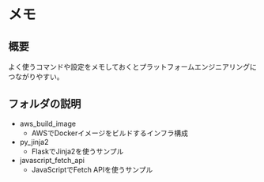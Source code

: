 # メモ

## 概要

よく使うコマンドや設定をメモしておくとプラットフォームエンジニアリングにつながりやすい。

## フォルダの説明

- aws_build_image
  - AWSでDockerイメージをビルドするインフラ構成
- py_jinja2
  - FlaskでJinja2を使うサンプル
- javascript_fetch_api
  - JavaScriptでFetch APIを使うサンプル
